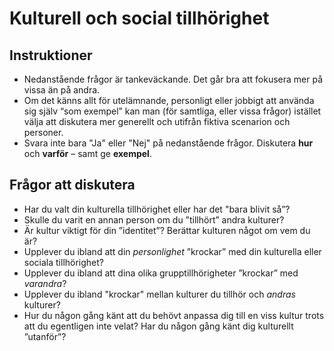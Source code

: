 <!--För originalversionen, se orginal i mappen, denna är dock större som uppgift -->


# Kulturell och social tillhörighet

## Instruktioner

- Nedanstående frågor är tankeväckande. Det går bra att fokusera mer på vissa än på andra. 
- Om det känns allt för utelämnande, personligt eller jobbigt att använda sig själv “som exempel” kan man (för samtliga, eller vissa frågor) istället välja att diskutera mer generellt och utifrån fiktiva scenarion och personer.
- Svara inte bara "Ja" eller "Nej" på nedanstående frågor. Diskutera **hur** och **varför** – samt ge **exempel**.

## Frågor att diskutera
- Har du valt din kulturella tillhörighet eller har det "bara blivit så”? 
- Skulle du varit en annan person om du ”tillhört” andra kulturer? 
- Är kultur viktigt för din ”identitet”? Berättar kulturen något om vem du är? 
- Upplever du ibland att din _personlighet_ ”krockar” med din kulturella eller sociala tillhörighet? 
- Upplever du ibland att dina olika grupptillhörigheter ”krockar” med _varandra_? 
- Upplever du ibland "krockar" mellan kulturer du tillhör och _andras_ kulturer? 
- Hur du någon gång känt att du behövt anpassa dig till en viss kultur trots att du egentligen inte velat? Har du någon gång känt dig kulturellt ”utanför”? 



